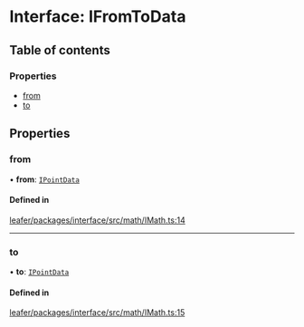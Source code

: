 # Interface: IFromToData

## Table of contents

### Properties

- [from](IFromToData.md#from)
- [to](IFromToData.md#to)

## Properties

### from

• **from**: [`IPointData`](IPointData.md)

#### Defined in

[leafer/packages/interface/src/math/IMath.ts:14](https://github.com/leaferjs/leafer/blob/27e942d/packages/interface/src/math/IMath.ts#L14)

___

### to

• **to**: [`IPointData`](IPointData.md)

#### Defined in

[leafer/packages/interface/src/math/IMath.ts:15](https://github.com/leaferjs/leafer/blob/27e942d/packages/interface/src/math/IMath.ts#L15)
